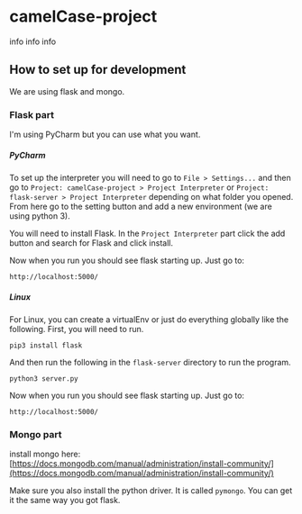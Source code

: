 # camelCase-project
info info info

## How to set up for development
We are using flask and mongo.
### Flask part
I'm using PyCharm but you can use what you want.

##### PyCharm
To set up the interpreter you will need to go to `File > Settings...` and then go to `Project: camelCase-project > Project Interpreter` or `Project: flask-server > Project Interpreter` depending on what folder you opened. From here go to the setting button and add a new environment (we are using python 3).

You will need to install Flask. In the `Project Interpreter` part click the add button and search for Flask and click install.

Now when you run you should see flask starting up. Just go to:
```
http://localhost:5000/
```

##### Linux
For Linux, you can create a virtualEnv or just do everything globally like the following.
First, you will need to run.
```
pip3 install flask
```
And then run the following in the `flask-server` directory to run the program.
```
python3 server.py
```

Now when you run you should see flask starting up. Just go to:
```
http://localhost:5000/
```

### Mongo part
install mongo here: [https://docs.mongodb.com/manual/administration/install-community/](https://docs.mongodb.com/manual/administration/install-community/)

Make sure you also install the python driver. It is called `pymongo`. You can get it the same way you got flask.
